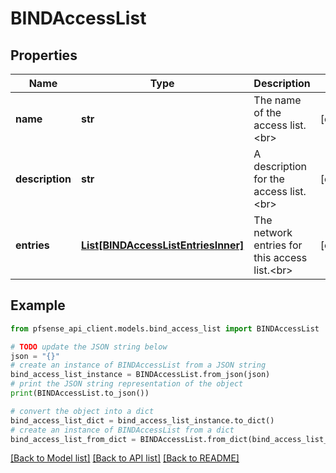 # BINDAccessList


## Properties

Name | Type | Description | Notes
------------ | ------------- | ------------- | -------------
**name** | **str** | The name of the access list.&lt;br&gt; | [optional] 
**description** | **str** | A description for the access list.&lt;br&gt; | [optional] 
**entries** | [**List[BINDAccessListEntriesInner]**](BINDAccessListEntriesInner.md) | The network entries for this access list.&lt;br&gt; | [optional] 

## Example

```python
from pfsense_api_client.models.bind_access_list import BINDAccessList

# TODO update the JSON string below
json = "{}"
# create an instance of BINDAccessList from a JSON string
bind_access_list_instance = BINDAccessList.from_json(json)
# print the JSON string representation of the object
print(BINDAccessList.to_json())

# convert the object into a dict
bind_access_list_dict = bind_access_list_instance.to_dict()
# create an instance of BINDAccessList from a dict
bind_access_list_from_dict = BINDAccessList.from_dict(bind_access_list_dict)
```
[[Back to Model list]](../README.md#documentation-for-models) [[Back to API list]](../README.md#documentation-for-api-endpoints) [[Back to README]](../README.md)


